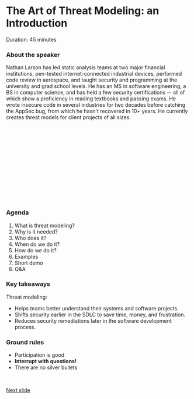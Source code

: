 # The Art of Threat Modeling: an Introduction
Duration: 45 minutes

### About the speaker

Nathan Larson has led static analysis teams at two major financial institutions, pen-tested internet-connected industrial devices, performed code review in aerospace, and taught security and programming at the university and grad school levels. He has an MS in software engineering, a BS in computer science, and has held a few security certifications -- all of which show a proficiency in reading textbooks and passing exams. He wrote insecure code in several industries for two decades before catching the AppSec bug, from which he hasn't recovered in 10+ years. He currently creates threat models for client projects of all sizes.

<br /><br /><br /><br /><br /><br /><br /><br /><br /><br /><br /><br />

### Agenda

1. What is threat modeling?
1. Why is it needed?
1. Who does it?
1. When do we do it?
1. How do we do it?
1. Examples
1. Short demo
1. Q&A

### Key takeaways
Threat modeling:
* Helps teams better understand their systems and software projects.
* Shifts security earlier in the SDLC to save time, money, and frustration.
* Reduces security remediations later in the software development process.

### Ground rules
* Participation is good
* **Interrupt with questions!**
* There are no silver bullets

<br />

[Next slide](talk_threat_model_what.md)

